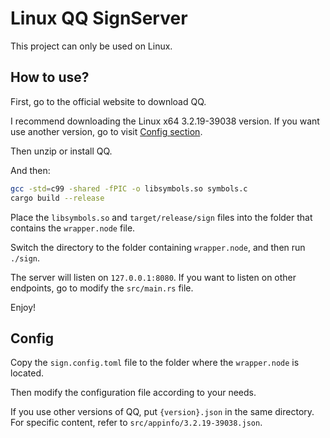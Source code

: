 # Linux QQ SignServer

This project can only be used on Linux.

## How to use?

First, go to the official website to download QQ.

I recommend downloading the Linux x64 3.2.19-39038 version. If you want use another version, go to visit [Config section](#config).

Then unzip or install QQ.

And then:

```sh
gcc -std=c99 -shared -fPIC -o libsymbols.so symbols.c
cargo build --release
```

Place the `libsymbols.so` and `target/release/sign` files into the folder that contains the `wrapper.node` file.

Switch the directory to the folder containing `wrapper.node`, and then run `./sign`.

The server will listen on `127.0.0.1:8080`. If you want to listen on other endpoints, go to modify the `src/main.rs` file.

Enjoy!

## Config

Copy the `sign.config.toml` file to the folder where the `wrapper.node` is located.

Then modify the configuration file according to your needs.

If you use other versions of QQ, put `{version}.json` in the same directory. For specific content, refer to `src/appinfo/3.2.19-39038.json`.
